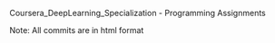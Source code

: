 Coursera_DeepLearning_Specialization - Programming Assignments

Note: All commits are in html format
